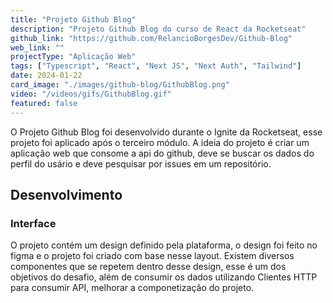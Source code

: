 ```yaml
---
title: "Projeto Github Blog"
description: "Projeto Github Blog do curso de React da Rocketseat"
github_link: "https://github.com/RelancioBorgesDev/Github-Blog"
web_link: ""
projectType: "Aplicação Web"
tags: ["Typescript", "React", "Next JS", "Next Auth", "Tailwind"]
date: 2024-01-22
card_image: "./images/github-blog/GithubBlog.png"
video: "/videos/gifs/GithubBlog.gif"
featured: false
---
```



O Projeto Github Blog foi desenvolvido durante o Ignite da Rocketseat, esse projeto foi aplicado após o terceiro módulo. A ideia do projeto é criar um aplicação web que consome a api do github, deve se buscar os dados do perfil do usário e deve pesquisar por issues em um repositório.

## Desenvolvimento

### Interface

O projeto contém um design definido pela plataforma, o design foi feito no figma e o projeto foi criado com base nesse layout. Existem diversos componentes que se repetem dentro desse design, esse é um dos objetivos do desafio, além de consumir os dados utilizando Clientes HTTP para consumir API, melhorar a componetização do projeto.
